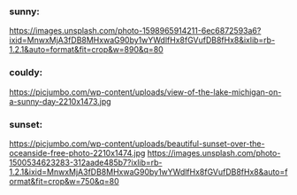 
### sunny:
https://images.unsplash.com/photo-1598965914211-6ec6872593a6?ixid=MnwxMjA3fDB8MHxwaG90by1wYWdlfHx8fGVufDB8fHx8&ixlib=rb-1.2.1&auto=format&fit=crop&w=890&q=80
### couldy:
https://picjumbo.com/wp-content/uploads/view-of-the-lake-michigan-on-a-sunny-day-2210x1473.jpg

### sunset:
https://picjumbo.com/wp-content/uploads/beautiful-sunset-over-the-oceanside-free-photo-2210x1474.jpg
https://images.unsplash.com/photo-1500534623283-312aade485b7?ixlib=rb-1.2.1&ixid=MnwxMjA3fDB8MHxwaG90by1wYWdlfHx8fGVufDB8fHx8&auto=format&fit=crop&w=750&q=80